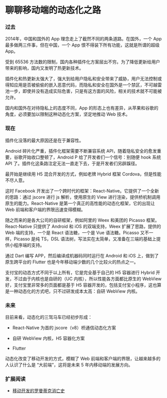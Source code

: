 # 聊聊移动端的动态化之路

### 过去

2014年，中国和国外的 App 理念走上了截然不同的两条道路。在国外，一个 App 最多做两三件事，但在中国，一个 App 恨不得装下所有功能，这就是所谓的超级 App。

受到 65536 方法数的限制，国内各种插件化方案层出不穷。为了降低更新给用户带来的影响，国内又发明了热更新技术。

插件化和热更新太强大了，强大到给用户隐私和安全带来了威胁，用户无法控制或得知应用是否被偷偷的嵌入恶意代码，而隐私和安全在国外是一个禁区，不可越雷池一步，即使并没有造成实际危害，只是有这方面的风险，相关的技术就不可能被允许。

国内和国外在对待隐私上的态度不同，App 的形态上也有差异，从苹果和谷歌的角度，必须要加以限制这种动态化方案，坚定地推动 Web 技术。

### 现在

插件化没落的最大原因还是在于兼容性。

Android 碎片化严重，插件化框架需要不断兼容系统 API，随着隐私安全的愈发重要，谷歌开始收口整顿了，Android P 给了开发者们一个信号：别随便 hook 系统 API 了。插件化这条路注定无法一直走下去，于是开发者们另辟蹊径。

最开始是继续用 H5 混合开发的方式，例如老牌 Hybrid 框架 Cordova，但是性能不尽人意。

这时 Facebook 开发出了一个跨时代的框架：React-Native。它提供了一个全新的思路：通过 jscore 进行 js 解析，使用原生的 View 进行渲染，提供桥机制调用原生的能力。React-Native 是第一个真正的高性能的动态化框架，它的出现让 Web 前端和客户端的界限迅速变得模糊。

随之而来的是各大公司的自研框架，例如阿里的 Weex 和美团的 Picasso 框架。React-Native 只提供了 Android 和 iOS 的双端支持，Weex 扩展了思路，提供的 Web 端的支持，一个是 React 语法糖，一个是 Vue 语法糖。Picasso 又不一样，Picasso 是纯 TS，DSL 语法树，写法实在太简单，又准备在三端的基础上提供小程序端的支持。

通过 Dart 编写 APP，然后编译成机器码同时运行在 Android 和 iOS 上，做到了原生跨平台的 Flutter 也是今年移动端少数的几个比较火的热点之一。

支付宝的动态方式不同于以上所有，它是完全基于自己的 H5 容器进行 Hybrid 开发，不过由于内核也是自研的（UC 内核），所以性能各方面都比原生的 WebView 好，支付宝里非常多的页面都是基于 H5 容器开发的，包括支付宝小程序，这也算是一种动态化的方式吧，只不过研发成本太高：自研 WebView 内核。

### 未来

目前来看，动态化的三驾马车已经初步形成：

- React-Native 为首的 jscore（v8）桥通信动态化方案

- 自研 WebView 内核，H5 容器化方案

- Flutter

动态化改变了移动开发的方式，模糊了 Web 前端和客户端的界限，让越来越多的人认识了什么是 “大前端”，这将是未来 5 年内移动端的发展方向。

### 扩展阅读

- [移动开发的罗曼蒂克消亡史](https://infoq.cn/article/V4623ZeOsEI*HGKmX2M1)